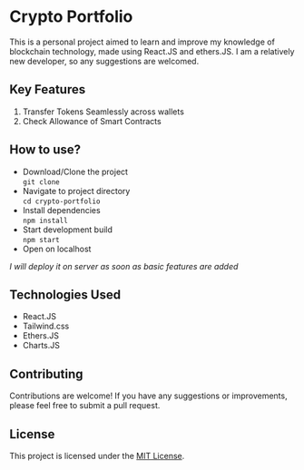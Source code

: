 # Crypto Portfolio

This is a personal project aimed to learn and improve my knowledge of blockchain technology, made using React.JS and ethers.JS. I am a relatively new developer, so any suggestions are welcomed.

## Key Features

1. Transfer Tokens Seamlessly across wallets
2. Check Allowance of Smart Contracts

## How to use?

- Download/Clone the project <br> `git clone`
- Navigate to project directory <br> `cd crypto-portfolio`
- Install dependencies <br> `npm install`
- Start development build <br> `npm start`
- Open on localhost

_I will deploy it on server as soon as basic features are added_

## Technologies Used

- React.JS
- Tailwind.css
- Ethers.JS
- Charts.JS

## Contributing

Contributions are welcome! If you have any suggestions or improvements, please feel free to submit a pull request.

## License

This project is licensed under the [MIT License](https://opensource.org/licenses/MIT).
